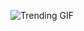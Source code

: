 
<!-- GIF_SECTION -->
![Trending GIF](https://media1.giphy.com/media/v1.Y2lkPThiYjIxNzcyaTk4ZHVzaXBqNmc3OW8yeHB2bWc1ZDRxc241Zjg1eTdnM2ppNTdhciZlcD12MV9naWZzX3NlYXJjaCZjdD1n/zOvBKUUEERdNm/giphy.gif)
<!-- END_GIF_SECTION -->
